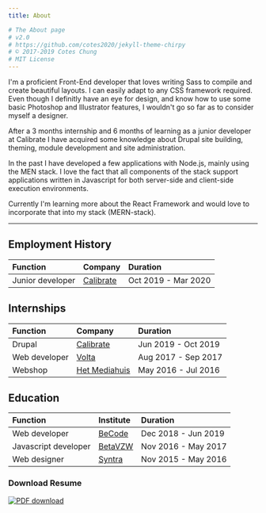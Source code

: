 ```yaml
---
title: About

# The About page
# v2.0
# https://github.com/cotes2020/jekyll-theme-chirpy
# © 2017-2019 Cotes Chung
# MIT License
---
```


I'm a proficient Front-End developer that loves writing Sass to compile and create beautiful layouts. I can easily adapt to any CSS framework required. Even though I definitly have an eye for design, and know how to use some basic Photoshop and Illustrator features, I wouldn't go so far as to consider myself a designer.

After a 3 months internship and 6 months of learning as a junior developer at Calibrate I have acquired some knowledge about Drupal site building, theming, module development and site administration.

In the past I have developed a few applications with Node.js, mainly using the MEN stack. I love the fact that all components of the stack support applications written in Javascript for both server-side and client-side execution environments.

Currently I'm learning more about the React Framework and would love to incorporate that into my stack (MERN-stack).

***

## Employment History

|Function|Company|Duration|
|:---|:--|:---|
|Junior developer | [Calibrate](https://www.calibrate.be/)  | Oct 2019 - Mar 2020

## Internships

|Function|Company|Duration|
|:---|:--|:---|
|Drupal | [Calibrate](https://www.calibrate.be/)  | Jun 2019 - Oct 2019
|Web developer | [Volta](https://www.volta.be/)   | Aug 2017 - Sep 2017
|Webshop| [Het Mediahuis](https://www.mediahuis.be/)     | May 2016 - Jul 2016

## Education

|Function|Institute|Duration|
|:---|:--|:---|
|Web developer | [BeCode](https://www.becode.org/) | Dec 2018 - Jun 2019
|Javascript developer | [BetaVZW](http://www.betavzw.org/) | Nov 2016 - May 2017
|Web designer | [Syntra](http://www.betavzw.org/)  | Nov 2015 - May 2016

### Download Resume

<a href="../../assets/pdf/Maximiliaan_Verheyen.pdf" target="_blank"><img src="../../assets/img/sample/32px-PDF_file_icon.png" alt="PDF download"></a>